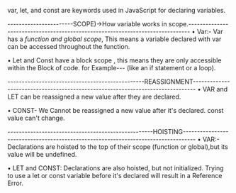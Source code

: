 var, let, and const are keywords used in JavaScript for declaring variables.

-----------------------SCOPE)->How variable works in scope.------------------------------------------------------------------------------
• Var:- Var has a *function and global scope*, This means a variable declared with var can be accessed throughout the function.

• Let and Const have a block scope , this means they are only accessible within the Block of code.
for Example--- (like an if statement or a loop).


------------------------------------------------REASSIGNMENT-------------------------------------------------------------------------------
• VAR and LET can be reassigned a new value after they are declared.

• CONST- We Cannot be reassigned a new value after it's declared. const value can't change.


---------------------------------------------------HOISTING----------------------------------------------------------------------------------
• VAR:- Declarations are hoisted to the top of their scope (function or global),but its value will be undefined.

• LET and CONST: Declarations are also hoisted, but not initialized. Trying to use a let or const  variable before it's declared will result in a Reference Error.
